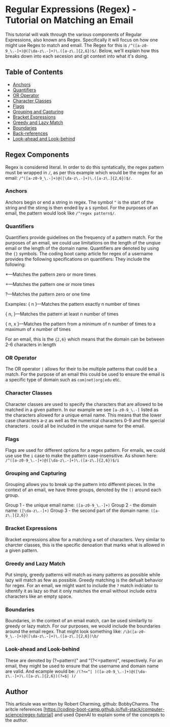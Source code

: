 # Regular Expressions (Regex) - Tutorial on Matching an Email 

This tutorial will walk through the various components of Regular Expressions, also known ans Regex. Specifically it will focus on how one might use Regex to match and email. The Regex for this is `/^([a-z0-9_\.-]+)@([\da-z\.-]+)\.([a-z\.]{2,6})$/`. Below, we'll explain how this breaks down into each secesion and git context into what it's doing. 


## Table of Contents

- [Anchors](#anchors)
- [Quantifiers](#quantifiers)
- [OR Operator](#or-operator)
- [Character Classes](#character-classes)
- [Flags](#flags)
- [Grouping and Capturing](#grouping-and-capturing)
- [Bracket Expressions](#bracket-expressions)
- [Greedy and Lazy Match](#greedy-and-lazy-match)
- [Boundaries](#boundaries)
- [Back-references](#back-references)
- [Look-ahead and Look-behind](#look-ahead-and-look-behind)

## Regex Components

Regex is considered literal. In order to do this syntatically, the regex pattern must be wrapped in `/`, as per this example which would be the regex for an email: `/^([a-z0-9_\.-]+)@([\da-z\.-]+)\.([a-z\.]{2,6})$/`. 

### Anchors
Anchors begin or end a string in regex. The symbol `^` is the start of the string and the stirng is then ended by a `$` symbol. For the purposes of an email, the pattern would look like `/^regex pattern$/`.

### Quantifiers
Quantifiers provide guidelines on the frequency of a pattern match. For the purposes of an email, we could use limitations on the length of the unqiue email or the length of the domain name. Quantifiers are denoted by using the `{}` symbols. The coding boot camp article for regex of a username provides the following specifications on quantifiers: 
They include the following:

*—Matches the pattern zero or more times

+—Matches the pattern one or more times

?—Matches the pattern zero or one time

Examples: 
{ n }—Matches the pattern exactly n number of times

{ n, }—Matches the pattern at least n number of times

{ n, x }—Matches the pattern from a minimum of n number of times to a maximum of x number of times

For an email, this is the `{2,6}` which means that the domain can be between 2-6 characters in length

### OR Operator
The OR operator `|` allows for their to be multiple patterns that could be a match. For the purpose of an email this could be used to ensure the email is a specific type of domain such as `com|net|org|edu` etc. 

### Character Classes
Character classes are used to specify the characters that are allowed to be matched in a given pattern. In our example we see `[a-z0-9_\.-]` listed as the characters allowed for a unique email name. This means that the lower case characters a-z as well as the numerical characters 0-9 and the special characters _\._ could all be included in the unique name for the email. 

### Flags
Flags are used for different options for a regex pattern. For emails, we could use use the `i` case to make the pattern case-insensitive. As shown here: 
`/^([a-z0-9_\.-]+)@([\da-z\.-]+)\.([a-z\.]{2,6})$/i`

### Grouping and Capturing
Grouping allows you to break up the pattern into different pieces. In the context of an email, we have three groups, denoted by the `()` around each group. 

Group 1 - the unique email name: `([a-z0-9_\.-]+)`
Group 2 - the domain name: `([\da-z\.-]+)`
Group 3 - the second part of the domain name: `([a-z\.]{2,6})`

### Bracket Expressions
Bracket expressions allow for a matching a set of characters. Very similar to charcter classes, this is the specific denoation that marks what is allowed in a given pattern.

### Greedy and Lazy Match
Put simply, greedy patterns will match as many patterns as possible while lazy will match as few as possible. Greedy matching is the defualt behavior for regex. For an email, we might want to include the `?` match indciator to idtentify it as lazy so that it only matches the email without include extra characters like an empty space. 

### Boundaries
Boundaries, in the context of an email match, can be used similarlly to greedy or lazy match. For our purposes, we would include the boundaries around the email regex. That might look something like: `/\b([a-z0-9_\.-]+)@([\da-z\.-]+)\.([a-z\.]{2,6})\b/`

### Look-ahead and Look-behind
These are denoted by (?=pattern)" and "(?<=pattern)", respectively. For an email, they might be used to ensure that the username and domain name are valid. And ecample would be: `/(?<=^| )([a-z0-9_\.-]+)@([\da-z\.-]+)\.([a-z\.]{2,6})(?=$| )/`

## Author

This articule was written by Robert Charming, github: BobbyCharms. The aritcle references [https://coding-boot-camp.github.io/full-stack/computer-science/regex-tutorial] and used OpenAI to explain some of the concepts to the author. 
